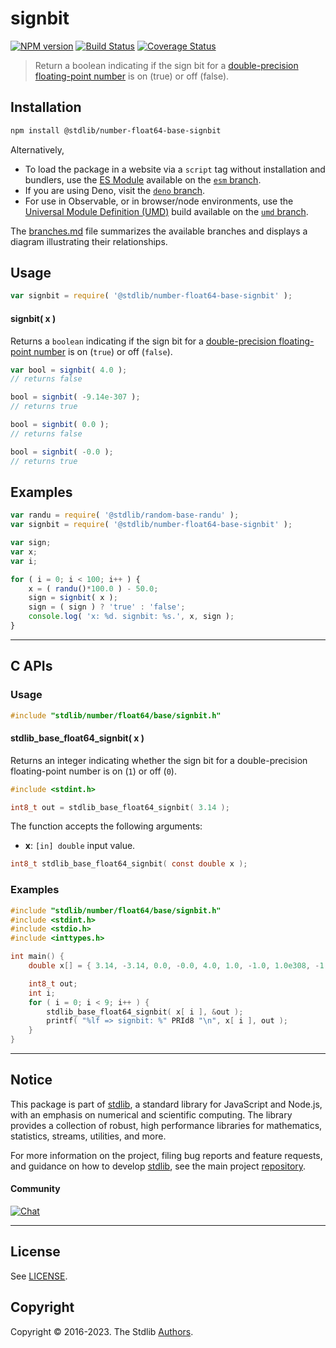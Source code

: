 <!--

@license Apache-2.0

Copyright (c) 2018 The Stdlib Authors.

Licensed under the Apache License, Version 2.0 (the "License");
you may not use this file except in compliance with the License.
You may obtain a copy of the License at

   http://www.apache.org/licenses/LICENSE-2.0

Unless required by applicable law or agreed to in writing, software
distributed under the License is distributed on an "AS IS" BASIS,
WITHOUT WARRANTIES OR CONDITIONS OF ANY KIND, either express or implied.
See the License for the specific language governing permissions and
limitations under the License.

-->

# signbit

[![NPM version][npm-image]][npm-url] [![Build Status][test-image]][test-url] [![Coverage Status][coverage-image]][coverage-url] <!-- [![dependencies][dependencies-image]][dependencies-url] -->

> Return a boolean indicating if the sign bit for a [double-precision floating-point number][ieee754] is on (true) or off (false).

<section class="installation">

## Installation

```bash
npm install @stdlib/number-float64-base-signbit
```

Alternatively,

-   To load the package in a website via a `script` tag without installation and bundlers, use the [ES Module][es-module] available on the [`esm` branch][esm-url].
-   If you are using Deno, visit the [`deno` branch][deno-url].
-   For use in Observable, or in browser/node environments, use the [Universal Module Definition (UMD)][umd] build available on the [`umd` branch][umd-url].

The [branches.md][branches-url] file summarizes the available branches and displays a diagram illustrating their relationships.

</section>

<section class="usage">

## Usage

```javascript
var signbit = require( '@stdlib/number-float64-base-signbit' );
```

#### signbit( x )

Returns a `boolean` indicating if the sign bit for a [double-precision floating-point number][ieee754] is on (`true`) or off (`false`).

```javascript
var bool = signbit( 4.0 );
// returns false

bool = signbit( -9.14e-307 );
// returns true

bool = signbit( 0.0 );
// returns false

bool = signbit( -0.0 );
// returns true
```

</section>

<!-- /.usage -->

<section class="examples">

## Examples

<!-- eslint no-undef: "error" -->

```javascript
var randu = require( '@stdlib/random-base-randu' );
var signbit = require( '@stdlib/number-float64-base-signbit' );

var sign;
var x;
var i;

for ( i = 0; i < 100; i++ ) {
    x = ( randu()*100.0 ) - 50.0;
    sign = signbit( x );
    sign = ( sign ) ? 'true' : 'false';
    console.log( 'x: %d. signbit: %s.', x, sign );
}
```

</section>

<!-- /.examples -->

<!-- C interface documentation. -->  

* * *

<section class="c">

## C APIs

<!-- Section to include introductory text. Make sure to keep an empty line after the intro `section` element and another before the `/section` close. -->

<section class="intro">

</section>

<!-- /.intro -->

<!-- C usage documentation. -->

<section class="usage">

### Usage

```c
#include "stdlib/number/float64/base/signbit.h"
```

#### stdlib_base_float64_signbit( x )

Returns an integer indicating whether the sign bit for a double-precision floating-point number is on (`1`) or off (`0`).

```c
#include <stdint.h>

int8_t out = stdlib_base_float64_signbit( 3.14 );
```

The function accepts the following arguments:

-   **x**: `[in] double` input value.

```c
int8_t stdlib_base_float64_signbit( const double x );
```

</section>

<!-- /.usage -->

<!-- C API usage notes. Make sure to keep an empty line after the `section` element and another before the `/section` close. -->

<section class="notes">

</section>

<!-- /.notes -->

<!-- C API usage examples. -->

<section class="examples">

### Examples

```c
#include "stdlib/number/float64/base/signbit.h"
#include <stdint.h>
#include <stdio.h>
#include <inttypes.h>

int main() {
    double x[] = { 3.14, -3.14, 0.0, -0.0, 4.0, 1.0, -1.0, 1.0e308, -1.0e308 };

    int8_t out;
    int i;
    for ( i = 0; i < 9; i++ ) {
        stdlib_base_float64_signbit( x[ i ], &out );
        printf( "%lf => signbit: %" PRId8 "\n", x[ i ], out );
    }
}
```

</section>

<!-- /.examples -->

</section>

<!-- /.c -->

<!-- Section for related `stdlib` packages. Do not manually edit this section, as it is automatically populated. -->

<section class="related">

</section>

<!-- /.related -->

<!-- Section for all links. Make sure to keep an empty line after the `section` element and another before the `/section` close. -->


<section class="main-repo" >

* * *

## Notice

This package is part of [stdlib][stdlib], a standard library for JavaScript and Node.js, with an emphasis on numerical and scientific computing. The library provides a collection of robust, high performance libraries for mathematics, statistics, streams, utilities, and more.

For more information on the project, filing bug reports and feature requests, and guidance on how to develop [stdlib][stdlib], see the main project [repository][stdlib].

#### Community

[![Chat][chat-image]][chat-url]

---

## License

See [LICENSE][stdlib-license].


## Copyright

Copyright &copy; 2016-2023. The Stdlib [Authors][stdlib-authors].

</section>

<!-- /.stdlib -->

<!-- Section for all links. Make sure to keep an empty line after the `section` element and another before the `/section` close. -->

<section class="links">

[npm-image]: http://img.shields.io/npm/v/@stdlib/number-float64-base-signbit.svg
[npm-url]: https://npmjs.org/package/@stdlib/number-float64-base-signbit

[test-image]: https://github.com/stdlib-js/number-float64-base-signbit/actions/workflows/test.yml/badge.svg?branch=main
[test-url]: https://github.com/stdlib-js/number-float64-base-signbit/actions/workflows/test.yml?query=branch:main

[coverage-image]: https://img.shields.io/codecov/c/github/stdlib-js/number-float64-base-signbit/main.svg
[coverage-url]: https://codecov.io/github/stdlib-js/number-float64-base-signbit?branch=main

<!--

[dependencies-image]: https://img.shields.io/david/stdlib-js/number-float64-base-signbit.svg
[dependencies-url]: https://david-dm.org/stdlib-js/number-float64-base-signbit/main

-->

[chat-image]: https://img.shields.io/gitter/room/stdlib-js/stdlib.svg
[chat-url]: https://gitter.im/stdlib-js/stdlib/

[stdlib]: https://github.com/stdlib-js/stdlib

[stdlib-authors]: https://github.com/stdlib-js/stdlib/graphs/contributors

[umd]: https://github.com/umdjs/umd
[es-module]: https://developer.mozilla.org/en-US/docs/Web/JavaScript/Guide/Modules

[deno-url]: https://github.com/stdlib-js/number-float64-base-signbit/tree/deno
[umd-url]: https://github.com/stdlib-js/number-float64-base-signbit/tree/umd
[esm-url]: https://github.com/stdlib-js/number-float64-base-signbit/tree/esm
[branches-url]: https://github.com/stdlib-js/number-float64-base-signbit/blob/main/branches.md

[stdlib-license]: https://raw.githubusercontent.com/stdlib-js/number-float64-base-signbit/main/LICENSE

[ieee754]: https://en.wikipedia.org/wiki/IEEE_754-1985

</section>

<!-- /.links -->
